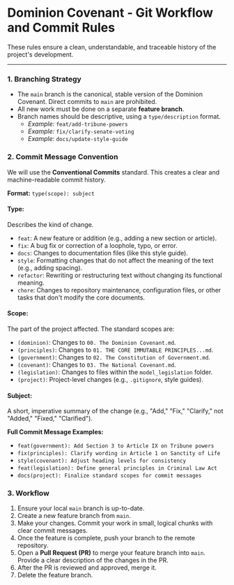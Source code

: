 # Dominion Covenant - Git Workflow and Commit Rules

These rules ensure a clean, understandable, and traceable history of the project's development.

---

### 1. Branching Strategy

*   The `main` branch is the canonical, stable version of the Dominion Covenant. Direct commits to `main` are prohibited.
*   All new work must be done on a separate **feature branch**.
*   Branch names should be descriptive, using a `type/description` format.
    *   *Example:* `feat/add-tribune-powers`
    *   *Example:* `fix/clarify-senate-voting`
    *   *Example:* `docs/update-style-guide`

### 2. Commit Message Convention

We will use the **Conventional Commits** standard. This creates a clear and machine-readable commit history.

**Format:** `type(scope): subject`

#### Type:
Describes the kind of change.
*   `feat`: A new feature or addition (e.g., adding a new section or article).
*   `fix`: A bug fix or correction of a loophole, typo, or error.
*   `docs`: Changes to documentation files (like this style guide).
*   `style`: Formatting changes that do not affect the meaning of the text (e.g., adding spacing).
*   `refactor`: Rewriting or restructuring text without changing its functional meaning.
*   `chore`: Changes to repository maintenance, configuration files, or other tasks that don't modify the core documents.

#### Scope:
The part of the project affected. The standard scopes are:
*   `(dominion)`: Changes to `00. The Dominion Covenant.md`.
*   `(principles)`: Changes to `01. THE CORE IMMUTABLE PRINCIPLES...md`.
*   `(government)`: Changes to `02. The Constitution of Government.md`.
*   `(covenant)`: Changes to `03. The National Covenant.md`.
*   `(legislation)`: Changes to files within the `model_legislation` folder.
*   `(project)`: Project-level changes (e.g., `.gitignore`, style guides).

#### Subject:
A short, imperative summary of the change (e.g., "Add," "Fix," "Clarify," not "Added," "Fixed," "Clarified").

**Full Commit Message Examples:**
*   `feat(government): Add Section 3 to Article IX on Tribune powers`
*   `fix(principles): Clarify wording in Article 1 on Sanctity of Life`
*   `style(covenant): Adjust heading levels for consistency`
*   `feat(legislation): Define general principles in Criminal Law Act`
*   `docs(project): Finalize standard scopes for commit messages`

### 3. Workflow

1.  Ensure your local `main` branch is up-to-date.
2.  Create a new feature branch from `main`.
3.  Make your changes. Commit your work in small, logical chunks with clear commit messages.
4.  Once the feature is complete, push your branch to the remote repository.
5.  Open a **Pull Request (PR)** to merge your feature branch into `main`. Provide a clear description of the changes in the PR.
6.  After the PR is reviewed and approved, merge it.
7.  Delete the feature branch.